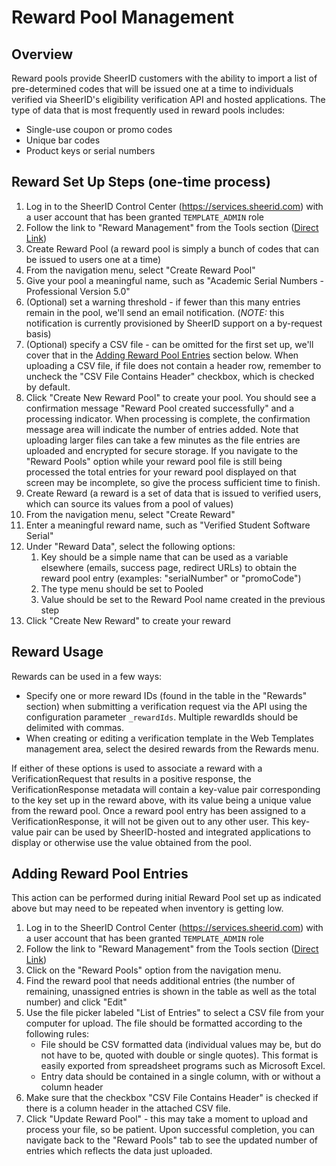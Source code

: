 # Reward Pool Management

## Overview

Reward pools provide SheerID customers with the ability to import a list of pre-determined codes that will be issued one at a time to individuals verified via SheerID's eligibility verification API and hosted applications.  The type of data that is most frequently used in reward pools includes:

 * Single-use coupon or promo codes
 * Unique bar codes
 * Product keys or serial numbers

## Reward Set Up Steps (one-time process)

 1. Log in to the SheerID Control Center (https://services.sheerid.com) with a user account that has been granted `TEMPLATE_ADMIN` role
 1. Follow the link to "Reward Management" from the Tools section ([Direct Link](https://services.sheerid.com/home/reward-management.html))
 1. Create Reward Pool (a reward pool is simply a bunch of codes that can be issued to users one at a time)
   1. From the navigation menu, select "Create Reward Pool"
   1. Give your pool a meaningful name, such as "Academic Serial Numbers - Professional Version 5.0"
   1. (Optional) set a warning threshold - if fewer than this many entries remain in the pool, we'll send an email notification. (_NOTE:_ this notification is currently provisioned by SheerID support on a by-request basis)
   1. (Optional) specify a CSV file - can be omitted for the first set up, we'll cover that in the [Adding Reward Pool Entries](#adding-reward-pool-entries) section below. When uploading a CSV file, if file does not contain a header row, remember to uncheck the "CSV File Contains Header" checkbox, which is checked by default.
   1. Click "Create New Reward Pool" to create your pool. You should see a confirmation message "Reward Pool created successfully" and a processing indicator. When processing is complete, the confirmation message area will indicate the number of entries added. Note that uploading larger files can take a few minutes as the file entries are uploaded and encrypted for secure storage. If you navigate to the "Reward Pools" option while your reward pool file is still being processed the total entries for your reward pool displayed on that screen may be incomplete, so give the process sufficient time to finish.
 1. Create Reward (a reward is a set of data that is issued to verified users, which can source its values from a pool of values)
   1. From the navigation menu, select "Create Reward"
   1. Enter a meaningful reward name, such as "Verified Student Software Serial"
   1. Under "Reward Data", select the following options:
      1. Key should be a simple name that can be used as a variable elsewhere (emails, success page, redirect URLs) to obtain the reward pool entry (examples: "serialNumber" or "promoCode")
      1. The type menu should be set to Pooled
      1. Value should be set to the Reward Pool name created in the previous step
   1. Click "Create New Reward" to create your reward

## Reward Usage

Rewards can be used in a few ways:

 * Specify one or more reward IDs (found in the table in the "Rewards" section) when submitting a verification request via the API using the configuration parameter `_rewardIds`.  Multiple rewardIds should be delimited with commas.
 * When creating or editing a verification template in the Web Templates management area, select the desired rewards from the Rewards menu.

If either of these options is used to associate a reward with a VerificationRequest that results in a positive response, the VerificationResponse metadata will contain a key-value pair corresponding to the key set up in the reward above, with its value being a unique value from the reward pool.  Once a reward pool entry has been assigned to a VerificationResponse, it will not be given out to any other user.  This key-value pair can be used by SheerID-hosted and integrated applications to display or otherwise use the value obtained from the pool.

## Adding Reward Pool Entries

This action can be performed during initial Reward Pool set up as indicated above but may need to be repeated when inventory is getting low.

 1. Log in to the SheerID Control Center (https://services.sheerid.com) with a user account that has been granted `TEMPLATE_ADMIN` role
 1. Follow the link to "Reward Management" from the Tools section ([Direct Link](https://services.sheerid.com/home/reward-management.html))
 1. Click on the "Reward Pools" option from the navigation menu.
 1. Find the reward pool that needs additional entries (the number of remaining, unassigned entries is shown in the table as well as the total number) and click "Edit"
 1. Use the file picker labeled "List of Entries" to select a CSV file from your computer for upload.  The file should be formatted according to the following rules:
    * File should be CSV formatted data (individual values may be, but do not have to be, quoted with double or single quotes). This format is easily exported from spreadsheet programs such as Microsoft Excel.
    * Entry data should be contained in a single column, with or without a column header
 1. Make sure that the checkbox "CSV File Contains Header" is checked if there is a column header in the attached CSV file.
 1. Click "Update Reward Pool" - this may take a moment to upload and process your file, so be patient.  Upon successful completion, you can navigate back to the "Reward Pools" tab to see the updated number of entries which reflects the data just uploaded.
